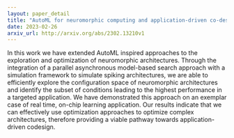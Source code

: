 ```yaml
---
layout: paper_detail
title: "AutoML for neuromorphic computing and application-driven co-design: asynchronous, massively parallel optimization of spiking architectures"
date: 2023-02-26
arxiv_url: http://arxiv.org/abs/2302.13210v1
---
```


In this work we have extended AutoML inspired approaches to the exploration and optimization of neuromorphic architectures. Through the integration of a parallel asynchronous model-based search approach with a simulation framework to simulate spiking architectures, we are able to efficiently explore the configuration space of neuromorphic architectures and identify the subset of conditions leading to the highest performance in a targeted application. We have demonstrated this approach on an exemplar case of real time, on-chip learning application. Our results indicate that we can effectively use optimization approaches to optimize complex architectures, therefore providing a viable pathway towards application-driven codesign.
